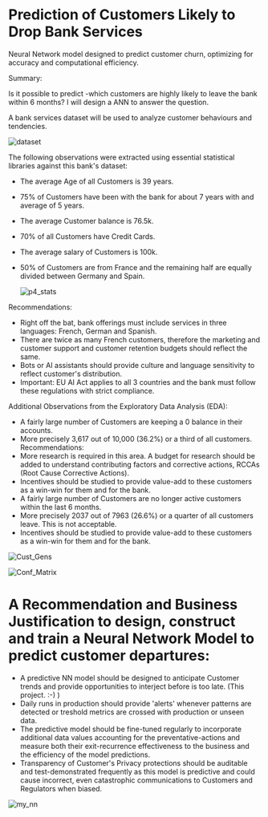 # Prediction of Customers Likely to Drop Bank Services 

Neural Network model designed to predict customer churn, optimizing for accuracy and computational efficiency.

Summary:

Is it possible to predict -which customers are highly likely to leave the bank within 6 months? I will design a ANN to answer the question.

A bank services dataset will be used to analyze customer behaviours and tendencies.

![dataset](https://github.com/user-attachments/assets/b83682e4-b7cb-4d04-8b30-be1f2be0da53)

The following observations were extracted using essential statistical libraries against this bank's dataset: 

- The average Age of all Customers is 39 years.
- 75% of Customers have been with the bank for about 7 years with and average of 5 years.
- The average Customer balance is 76.5k.
- 70% of all Customers have Credit Cards.
- The average salary of Customers is 100k.
- 50% of Customers are from France and the remaining half are equally divided between Germany and Spain.
  
  ![p4_stats](https://github.com/user-attachments/assets/b3e7958b-317e-40c1-832c-b1c6554e8c99)

Recommendations:

- Right off the bat, bank offerings must include services in three languages: French, German and Spanish.
- There are twice as many French customers, therefore the marketing and customer support and customer retention budgets should reflect the same.
- Bots or AI assistants should provide culture and language sensitivity to reflect customer's distribution.
- Important: EU AI Act applies to all 3 countries and the bank must follow these regulations with strict compliance.

Additional Observations from the Exploratory Data Analysis (EDA):

- A fairly large number of Customers are keeping a 0 balance in their accounts.
- More precisely 3,617 out of 10,000 (36.2%) or a third of all customers. Recommendations:
- More research is required in this area. A budget for research should be added to understand contributing factors and corrective actions, RCCAs (Root Cause Corrective Actions).
- Incentives should be studied to provide value-add to these customers as a win-win for them and for the bank.
- A fairly large number of Customers are no longer active customers within the last 6 months.
- More precisely 2037 out of 7963 (26.6%) or a quarter of all customers leave. This is not acceptable.
- Incentives should be studied to provide value-add to these customers as a win-win for them and for the bank.

![Cust_Gens](https://github.com/user-attachments/assets/abb09a0f-2e43-4ca1-8244-0470f2a5646f)

![Conf_Matrix](https://github.com/user-attachments/assets/06731121-3e21-4ca8-8e74-e1863d9d09c8)


# A Recommendation and Business Justification to design, construct and train a Neural Network Model to predict customer departures:

- A predictive NN model should be designed to anticipate Customer trends and provide opportunities to interject before is too late. (This project. :-) )
- Daily runs in production should provide 'alerts' whenever patterns are detected or treshold metrics are crossed with production or unseen data.
- The predictive model should be fine-tuned regularly to incorporate additional data values accounting for the preventative-actions and measure both their exit-recurrence effectiveness to the business and the efficiency of the model predictions.
- Transparency of Customer's Privacy protections should be auditable and test-demonstrated frequently as this model is predictive and could cause incorrect, even catastrophic communications to Customers and Regulators when biased.
  
![my_nn](https://github.com/user-attachments/assets/b5609ff1-a37a-49d9-be52-48bfde21e6b2)

